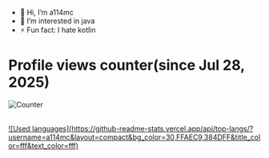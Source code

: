 - 👋 Hi, I’m a114mc
- 👀 I’m interested in java
- ⚡ Fun fact: I hate kotlin

<h1>Profile views counter(since Jul 28, 2025)</h1>

![Counter](https://komarev.com/ghpvc/?username=a114mc)

<br>
<!--
<h1>Goofy ahh</h1>
-->
<a href="https://github.com/a114mc">![Used languages](https://github-readme-stats.vercel.app/api/top-langs/?username=a114mc&layout=compact&bg_color=30,FFAEC9,384DFF&title_color=fff&text_color=fff)</a>
